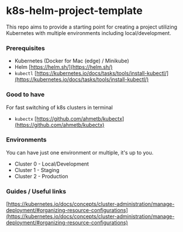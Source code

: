 # k8s-helm-project-template

This repo aims to provide a starting point for creating a project utilizing Kubernetes with multiple environments including local/development.

### Prerequisites

- Kubernetes (Docker for Mac (edge) / Minikube)
- Helm [https://helm.sh/](https://helm.sh/)
- `kubectl` [https://kubernetes.io/docs/tasks/tools/install-kubectl/](https://kubernetes.io/docs/tasks/tools/install-kubectl/)

### Good to have
For fast switching of k8s clusters in terminal

- `kubectx` [https://github.com/ahmetb/kubectx](https://github.com/ahmetb/kubectx)

### Environments
You can have just one environment or multiple, it's up to you.

- Cluster 0 - Local/Development
- Cluster 1 - Staging
- Cluster 2 - Production

### Guides / Useful links

[https://kubernetes.io/docs/concepts/cluster-administration/manage-deployment/#organizing-resource-configurations](https://kubernetes.io/docs/concepts/cluster-administration/manage-deployment/#organizing-resource-configurations)